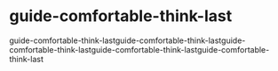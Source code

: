 # guide-comfortable-think-last
guide-comfortable-think-lastguide-comfortable-think-lastguide-comfortable-think-lastguide-comfortable-think-lastguide-comfortable-think-last

